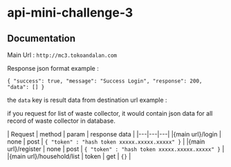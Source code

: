# api-mini-challenge-3

## Documentation

Main Url : `http://mc3.tokoandalan.com`

Response json format example : 

`{
    "success": true,
    "message": "Success Login",
    "response": 200,
    "data": []
}`

the `data` key is result data from destination url example :

if you request for list of waste collector, it would contain json data for all record of waste collector in database.

| Request | method | param | response data |
|---|---|---|
|{main url}/login | none | post | `{ "token" : "hash token xxxxx.xxxxx.xxxxx" }` |
|{main url}/register | none | post | `{ "token" : "hash token xxxxx.xxxxx.xxxxx" }` | 
|{main url}/household/list | token | get | `{}` |

